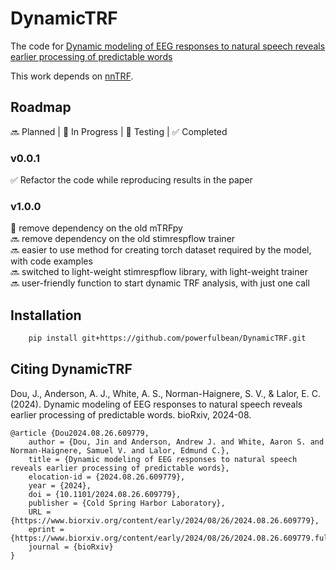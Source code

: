 # DynamicTRF

The code for [Dynamic modeling of EEG responses to natural speech reveals earlier processing of predictable words](https://doi.org/10.1101/2024.08.26.609779)

This work depends on [nnTRF](https://github.com/powerfulbean/nnTRF).


## Roadmap
 🔜 Planned | 🚧 In Progress | 🧪 Testing | ✅ Completed 

### v0.0.1
✅ Refactor the code while reproducing results in the paper

### v1.0.0
🚧 remove dependency on the old mTRFpy  
🔜 remove dependency on the old stimrespflow trainer  
🔜 easier to use method for creating torch dataset required by the model, with code examples  
🔜 switched to light-weight stimrespflow library, with light-weight trainer  
🔜 user-friendly function to start dynamic TRF analysis, with just one call


## Installation

```sh
    pip install git+https://github.com/powerfulbean/DynamicTRF.git
```


## Citing DynamicTRF
Dou, J., Anderson, A. J., White, A. S., Norman-Haignere, S. V., & Lalor, E. C. (2024). Dynamic modeling of EEG responses to natural speech reveals earlier processing of predictable words. bioRxiv, 2024-08.
```
@article {Dou2024.08.26.609779,
	author = {Dou, Jin and Anderson, Andrew J. and White, Aaron S. and Norman-Haignere, Samuel V. and Lalor, Edmund C.},
	title = {Dynamic modeling of EEG responses to natural speech reveals earlier processing of predictable words},
	elocation-id = {2024.08.26.609779},
	year = {2024},
	doi = {10.1101/2024.08.26.609779},
	publisher = {Cold Spring Harbor Laboratory},
	URL = {https://www.biorxiv.org/content/early/2024/08/26/2024.08.26.609779},
	eprint = {https://www.biorxiv.org/content/early/2024/08/26/2024.08.26.609779.full.pdf},
	journal = {bioRxiv}
}
```
